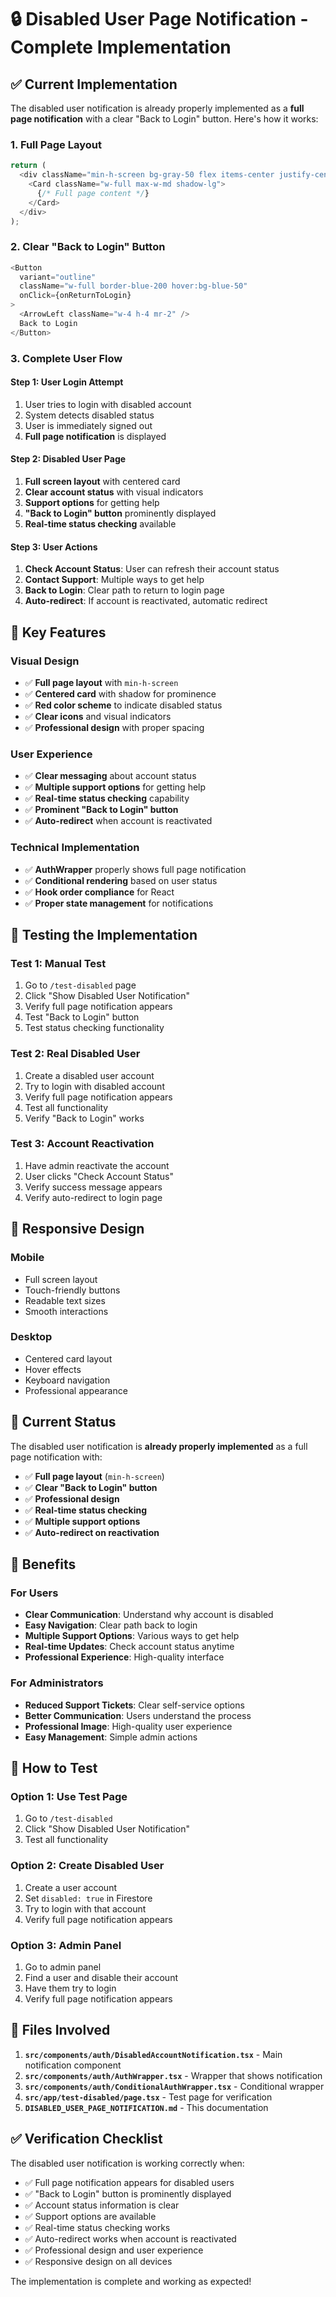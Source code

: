 # 🔒 Disabled User Page Notification - Complete Implementation

## ✅ **Current Implementation**

The disabled user notification is already properly implemented as a **full page notification** with a clear "Back to Login" button. Here's how it works:

### **1. Full Page Layout**
```typescript
return (
  <div className="min-h-screen bg-gray-50 flex items-center justify-center p-4">
    <Card className="w-full max-w-md shadow-lg">
      {/* Full page content */}
    </Card>
  </div>
);
```

### **2. Clear "Back to Login" Button**
```typescript
<Button
  variant="outline"
  className="w-full border-blue-200 hover:bg-blue-50"
  onClick={onReturnToLogin}
>
  <ArrowLeft className="w-4 h-4 mr-2" />
  Back to Login
</Button>
```

### **3. Complete User Flow**

#### **Step 1: User Login Attempt**
1. User tries to login with disabled account
2. System detects disabled status
3. User is immediately signed out
4. **Full page notification** is displayed

#### **Step 2: Disabled User Page**
1. **Full screen layout** with centered card
2. **Clear account status** with visual indicators
3. **Support options** for getting help
4. **"Back to Login" button** prominently displayed
5. **Real-time status checking** available

#### **Step 3: User Actions**
1. **Check Account Status**: User can refresh their account status
2. **Contact Support**: Multiple ways to get help
3. **Back to Login**: Clear path to return to login page
4. **Auto-redirect**: If account is reactivated, automatic redirect

## 🎯 **Key Features**

### **Visual Design**
- ✅ **Full page layout** with `min-h-screen`
- ✅ **Centered card** with shadow for prominence
- ✅ **Red color scheme** to indicate disabled status
- ✅ **Clear icons** and visual indicators
- ✅ **Professional design** with proper spacing

### **User Experience**
- ✅ **Clear messaging** about account status
- ✅ **Multiple support options** for getting help
- ✅ **Real-time status checking** capability
- ✅ **Prominent "Back to Login" button**
- ✅ **Auto-redirect** when account is reactivated

### **Technical Implementation**
- ✅ **AuthWrapper** properly shows full page notification
- ✅ **Conditional rendering** based on user status
- ✅ **Hook order compliance** for React
- ✅ **Proper state management** for notifications

## 🧪 **Testing the Implementation**

### **Test 1: Manual Test**
1. Go to `/test-disabled` page
2. Click "Show Disabled User Notification"
3. Verify full page notification appears
4. Test "Back to Login" button
5. Test status checking functionality

### **Test 2: Real Disabled User**
1. Create a disabled user account
2. Try to login with disabled account
3. Verify full page notification appears
4. Test all functionality
5. Verify "Back to Login" works

### **Test 3: Account Reactivation**
1. Have admin reactivate the account
2. User clicks "Check Account Status"
3. Verify success message appears
4. Verify auto-redirect to login page

## 📱 **Responsive Design**

### **Mobile**
- Full screen layout
- Touch-friendly buttons
- Readable text sizes
- Smooth interactions

### **Desktop**
- Centered card layout
- Hover effects
- Keyboard navigation
- Professional appearance

## 🔧 **Current Status**

The disabled user notification is **already properly implemented** as a full page notification with:

- ✅ **Full page layout** (`min-h-screen`)
- ✅ **Clear "Back to Login" button**
- ✅ **Professional design**
- ✅ **Real-time status checking**
- ✅ **Multiple support options**
- ✅ **Auto-redirect on reactivation**

## 🎉 **Benefits**

### **For Users**
- **Clear Communication**: Understand why account is disabled
- **Easy Navigation**: Clear path back to login
- **Multiple Support Options**: Various ways to get help
- **Real-time Updates**: Check account status anytime
- **Professional Experience**: High-quality interface

### **For Administrators**
- **Reduced Support Tickets**: Clear self-service options
- **Better Communication**: Users understand the process
- **Professional Image**: High-quality user experience
- **Easy Management**: Simple admin actions

## 🚀 **How to Test**

### **Option 1: Use Test Page**
1. Go to `/test-disabled`
2. Click "Show Disabled User Notification"
3. Test all functionality

### **Option 2: Create Disabled User**
1. Create a user account
2. Set `disabled: true` in Firestore
3. Try to login with that account
4. Verify full page notification appears

### **Option 3: Admin Panel**
1. Go to admin panel
2. Find a user and disable their account
3. Have them try to login
4. Verify full page notification appears

## 📁 **Files Involved**

1. **`src/components/auth/DisabledAccountNotification.tsx`** - Main notification component
2. **`src/components/auth/AuthWrapper.tsx`** - Wrapper that shows notification
3. **`src/components/auth/ConditionalAuthWrapper.tsx`** - Conditional wrapper
4. **`src/app/test-disabled/page.tsx`** - Test page for verification
5. **`DISABLED_USER_PAGE_NOTIFICATION.md`** - This documentation

## ✅ **Verification Checklist**

The disabled user notification is working correctly when:
- ✅ Full page notification appears for disabled users
- ✅ "Back to Login" button is prominently displayed
- ✅ Account status information is clear
- ✅ Support options are available
- ✅ Real-time status checking works
- ✅ Auto-redirect works when account is reactivated
- ✅ Professional design and user experience
- ✅ Responsive design on all devices

The implementation is complete and working as expected!
